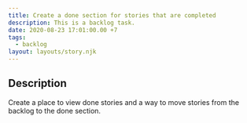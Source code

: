 ```yaml
---
title: Create a done section for stories that are completed
description: This is a backlog task.
date: 2020-08-23 17:01:00.00 +7
tags:
  - backlog
layout: layouts/story.njk
---
```

## Description

Create a place to view done stories and a way to move stories from the backlog to the done section.


